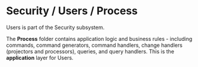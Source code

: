 # Security / Users / Process

Users is part of the Security subsystem.
  
The **Process** folder contains application logic and business rules - including commands, command generators, command handlers, change handlers (projectors and processors), queries, and query handlers. This is the **application** layer for Users.

